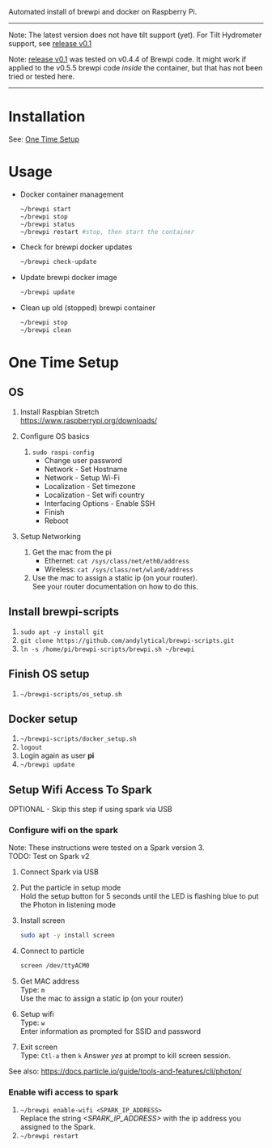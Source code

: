 Automated install of brewpi and docker on Raspberry Pi.

----
Note: The latest version does not have tilt support (yet).
For Tilt Hydrometer support, see [release v0.1](670ded92d556e19fda82ce0d76bd9391b5587a70)

Note: [release v0.1](670ded92d556e19fda82ce0d76bd9391b5587a70) was tested on v0.4.4 of Brewpi code. It might work if applied to the v0.5.5 brewpi code *inside* the container, but that has not been tried or tested here.

----

# Installation
See: [One Time Setup](#one-time-setup)

# Usage
* Docker container management
  ```bash
  ~/brewpi start
  ~/brewpi stop
  ~/brewpi status
  ~/brewpi restart #stop, then start the container
  ```

* Check for brewpi docker updates
  ```bash
  ~/brewpi check-update
  ```

* Update brewpi docker image
  ```bash
  ~/brewpi update
  ```

* Clean up old (stopped) brewpi container
  ```bash
  ~/brewpi stop
  ~/brewpi clean
  ```

# One Time Setup

## OS
1. Install Raspbian Stretch \
   https://www.raspberrypi.org/downloads/

1. Configure OS basics
   1. `sudo raspi-config`
      * Change user password
      * Network - Set Hostname
      * Network - Setup Wi-Fi
      * Localization - Set timezone
      * Localization - Set wifi country
      * Interfacing Options - Enable SSH
      * Finish
      * Reboot

1. Setup Networking
   1. Get the mac from the pi
      * Ethernet: `cat /sys/class/net/eth0/address`
      * Wireless: `cat /sys/class/net/wlan0/address`
   1. Use the mac to assign a static ip (on your router). \
      See your router documentation on how to do this.

## Install brewpi-scripts
1. `sudo apt -y install git`
1. `git clone https://github.com/andylytical/brewpi-scripts.git`
1. `ln -s /home/pi/brewpi-scripts/brewpi.sh ~/brewpi`

## Finish OS setup
1. `~/brewpi-scripts/os_setup.sh`

## Docker setup
1. `~/brewpi-scripts/docker_setup.sh`
1. `logout`
1. Login again as user __pi__
1. `~/brewpi update`

## Setup Wifi Access To Spark
OPTIONAL - Skip this step if using spark via USB

### Configure wifi on the spark
Note: These instructions were tested on a Spark version 3. \
TODO: Test on Spark v2

1. Connect Spark via USB

1. Put the particle in setup mode \
   Hold the setup button for 5 seconds until the LED is flashing blue to put the Photon in listening mode

1. Install screen
   ```bash
   sudo apt -y install screen
   ```

1. Connect to particle
   ```bash
   screen /dev/ttyACM0
   ```

1. Get MAC address \
   Type: `m` \
   Use the mac to assign a static ip (on your router)

1. Setup wifi \
   Type: `w` \
   Enter information as prompted for SSID and password

1. Exit screen \
   Type: `Ctl-a` then `k`
   Answer _yes_ at prompt to kill screen session.

See also: https://docs.particle.io/guide/tools-and-features/cli/photon/

### Enable wifi access to spark
1. `~/brewpi enable-wifi <SPARK_IP_ADDRESS>` \
    Replace the string _<SPARK_IP_ADDRESS>_ with the ip address you assigned
    to the Spark.
1. `~/brewpi restart`

